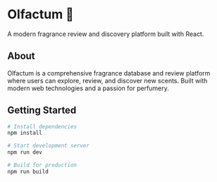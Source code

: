 # Olfactum 🌸

A modern fragrance review and discovery platform built with React.

## About

Olfactum is a comprehensive fragrance database and review platform where users can explore, review, and discover new scents. Built with modern web technologies and a passion for perfumery.

## Getting Started

```bash
# Install dependencies
npm install

# Start development server
npm run dev

# Build for production
npm run build
```
